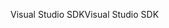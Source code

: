 <span data-ttu-id="77880-101">Visual Studio SDK</span><span class="sxs-lookup"><span data-stu-id="77880-101">Visual Studio SDK</span></span>